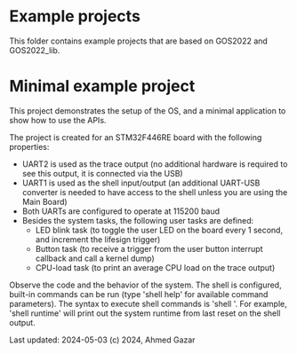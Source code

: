 # Example projects
This folder contains example projects that are based on GOS2022 and GOS2022_lib.

# Minimal example project
This project demonstrates the setup of the OS, and a minimal application to show how to use the APIs.

The project is created for an STM32F446RE board with the following properties:
-	UART2 is used as the trace output (no additional hardware is required to see this output, it is connected via the USB)
-	UART1 is used as the shell input/output (an additional UART-USB converter is needed to have access to the shell unless you are using the Main Board)
-	Both UARTs are configured to operate at 115200 baud
-	Besides the system tasks, the following user tasks are defined:
	-	LED blink task (to toggle the user LED on the board every 1 second, and increment the lifesign trigger)
	-	Button task (to receive a trigger from the user button interrupt callback and call a kernel dump)
	-	CPU-load task (to print an average CPU load on the trace output)

Observe the code and the behavior of the system. The shell is configured, built-in commands can be run (type 'shell help' for available command parameters).
The syntax to execute shell commands is 'shell <parameter>'. For example, 'shell runtime' will print out the system runtime from last reset on the shell output.

Last updated: 2024-05-03
(c) 2024, Ahmed Gazar
